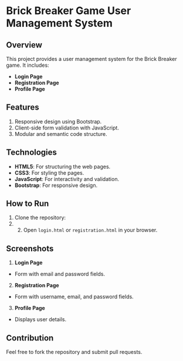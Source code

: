 # Brick Breaker Game User Management System

## Overview
This project provides a user management system for the Brick Breaker game. It includes:
- **Login Page**
- **Registration Page**
- **Profile Page**

## Features
1. Responsive design using Bootstrap.
2. Client-side form validation with JavaScript.
3. Modular and semantic code structure.

## Technologies
- **HTML5**: For structuring the web pages.
- **CSS3**: For styling the pages.
- **JavaScript**: For interactivity and validation.
- **Bootstrap**: For responsive design.

## How to Run
1. Clone the repository:
2. 2. Open `login.html` or `registration.html` in your browser.

## Screenshots
1. **Login Page**
- Form with email and password fields.
2. **Registration Page**
- Form with username, email, and password fields.
3. **Profile Page**
- Displays user details.

## Contribution
Feel free to fork the repository and submit pull requests.
